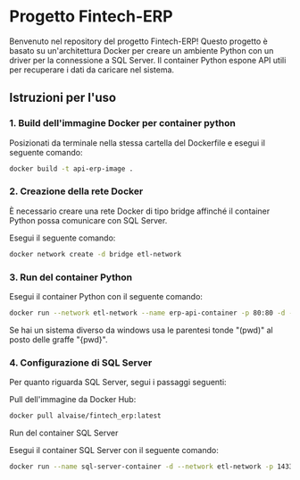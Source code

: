 
# Progetto Fintech-ERP

Benvenuto nel repository del progetto Fintech-ERP! Questo progetto è basato su un'architettura Docker per creare un ambiente Python con un driver per la connessione a SQL Server. Il container Python espone API utili per recuperare i dati da caricare nel sistema.

## Istruzioni per l'uso

### 1. Build dell'immagine Docker per container python

Posizionati da terminale nella stessa cartella del Dockerfile e esegui il seguente comando:

```bash
docker build -t api-erp-image .
``` 
### 2. Creazione della rete Docker

È necessario creare una rete Docker di tipo bridge affinché il container Python possa comunicare con SQL Server. 

Esegui il seguente comando:
```bash
docker network create -d bridge etl-network
```

### 3. Run del container Python

Esegui il container Python con il seguente comando:
```bash
docker run --network etl-network --name erp-api-container -p 80:80 -d -v ${pwd}:/code api-erp-image
```
Se hai un sistema diverso da windows usa le parentesi tonde "(pwd)" al posto delle graffe "{pwd}".

### 4. Configurazione di SQL Server

Per quanto riguarda SQL Server, segui i passaggi seguenti:

Pull dell'immagine da Docker Hub:
```bash
docker pull alvaise/fintech_erp:latest
```

Run del container SQL Server

Esegui il container SQL Server con il seguente comando:
```bash
docker run --name sql-server-container -d --network etl-network -p 1433:1433 alvaise/fintech_erp:latest
```


